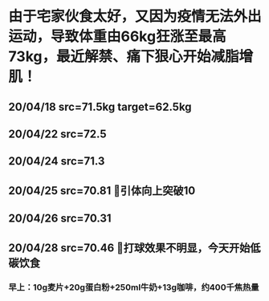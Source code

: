 # 由于宅家伙食太好，又因为疫情无法外出运动，导致体重由66kg狂涨至最高73kg，最近解禁、痛下狠心开始减脂增肌！
## 20/04/18 src=71.5kg target=62.5kg
## 20/04/22 src=72.5
## 20/04/24 src=71.3
## 20/04/25 src=70.81 🐶引体向上突破10
## 20/04/26 src=70.31
## 20/04/28 src=70.46 🐶打球效果不明显，今天开始低碳饮食
### 早上：10g麦片+20g蛋白粉+250ml牛奶+13g咖啡，约400千焦热量
### 
